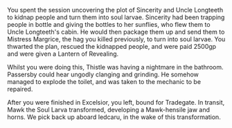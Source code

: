 You spent the session uncovering the plot of Sincerity and Uncle Longteeth to kidnap people and turn them into soul larvae. Sincerity had been trapping people in bottle and giving the bottles to her sunflies, who flew them to Uncle Longteeth's cabin. He would then package them up and send them to Mistress Margrice, the hag you killed previously, to turn into soul larvae. You thwarted the plan, rescued the kidnapped people, and were paid 2500gp and were given a Lantern of Revealing.

Whilst you were doing this, Thistle was having a nightmare in the bathroom. Passersby could hear ungodly clanging and grinding. He somehow managed to explode the toilet, and was taken to the mechanic to be repaired.

After you were finished in Excelsior, you left, bound for Tradegate. In transit, Mawk the Soul Larva transformed, developing a Mawk-hensile jaw and horns. We pick back up aboard Iedcaru, in the wake of this transformation.